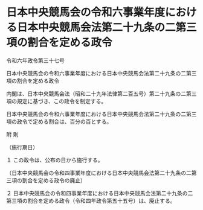 # 日本中央競馬会の令和六事業年度における日本中央競馬会法第二十九条の二第三項の割合を定める政令

令和六年政令第三十七号

日本中央競馬会の令和六事業年度における日本中央競馬会法第二十九条の二第三項の割合を定める政令

内閣は、日本中央競馬会法（昭和二十九年法律第二百五号）第二十九条の二第三項の規定に基づき、この政令を制定する。

日本中央競馬会の令和六事業年度における日本中央競馬会法第二十九条の二第三項の政令で定める割合は、百分の百とする。

附 則

（施行期日）

１ この政令は、公布の日から施行する。

（日本中央競馬会の令和四事業年度における日本中央競馬会法第二十九条の二第三項の割合を定める政令の廃止）

２ 日本中央競馬会の令和四事業年度における日本中央競馬会法第二十九条の二第三項の割合を定める政令（令和四年政令第五十五号）は、廃止する。
